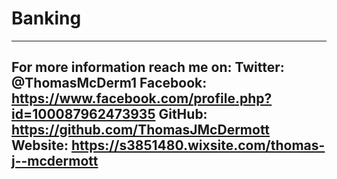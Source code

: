 # Banking
----------------------------------------------------------------------------------------------------
For more information reach me on:
Twitter: @ThomasMcDerm1 
Facebook:  https://www.facebook.com/profile.php?id=100087962473935 
GitHub: https://github.com/ThomasJMcDermott 
Website: https://s3851480.wixsite.com/thomas-j--mcdermott 
----------------------------------------------------------------------------------------------------

